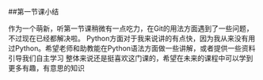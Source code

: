 ##第一节课小结

作为一个萌新，听第一节课稍微有一点吃力，在Git的用法方面遇到了一些问题，不过现在已经都解决啦。
Python方面对于我来说讲的有点快，因为我从来没有用过Python。希望老师和助教能在Python语法方面做一些讲解，或者提供一些资料引导我们自主学习
整体来说还是挺喜欢这门课的，希望在未来的课程中可以学到更多有趣，有意思的知识
